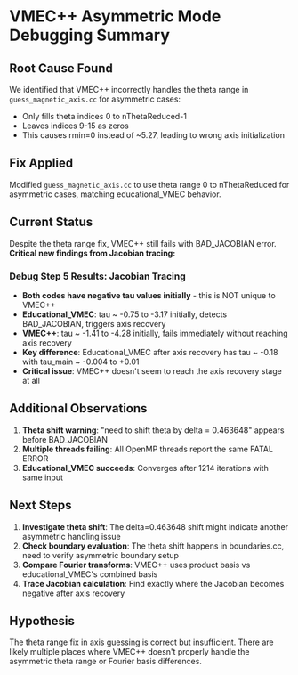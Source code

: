 # VMEC++ Asymmetric Mode Debugging Summary

## Root Cause Found
We identified that VMEC++ incorrectly handles the theta range in `guess_magnetic_axis.cc` for asymmetric cases:
- Only fills theta indices 0 to nThetaReduced-1 
- Leaves indices 9-15 as zeros
- This causes rmin=0 instead of ~5.27, leading to wrong axis initialization

## Fix Applied
Modified `guess_magnetic_axis.cc` to use theta range 0 to nThetaReduced for asymmetric cases, matching educational_VMEC behavior.

## Current Status
Despite the theta range fix, VMEC++ still fails with BAD_JACOBIAN error. **Critical new findings from Jacobian tracing:**

### Debug Step 5 Results: Jacobian Tracing
- **Both codes have negative tau values initially** - this is NOT unique to VMEC++
- **Educational_VMEC**: tau ~ -0.75 to -3.17 initially, detects BAD_JACOBIAN, triggers axis recovery
- **VMEC++**: tau ~ -1.41 to -4.28 initially, fails immediately without reaching axis recovery
- **Key difference**: Educational_VMEC after axis recovery has tau ~ -0.18 with tau_main ~ -0.004 to +0.01
- **Critical issue**: VMEC++ doesn't seem to reach the axis recovery stage at all

## Additional Observations
1. **Theta shift warning**: "need to shift theta by delta = 0.463648" appears before BAD_JACOBIAN
2. **Multiple threads failing**: All OpenMP threads report the same FATAL ERROR
3. **Educational_VMEC succeeds**: Converges after 1214 iterations with same input

## Next Steps
1. **Investigate theta shift**: The delta=0.463648 shift might indicate another asymmetric handling issue
2. **Check boundary evaluation**: The theta shift happens in boundaries.cc, need to verify asymmetric boundary setup
3. **Compare Fourier transforms**: VMEC++ uses product basis vs educational_VMEC's combined basis
4. **Trace Jacobian calculation**: Find exactly where the Jacobian becomes negative after axis recovery

## Hypothesis
The theta range fix in axis guessing is correct but insufficient. There are likely multiple places where VMEC++ doesn't properly handle the asymmetric theta range or Fourier basis differences.